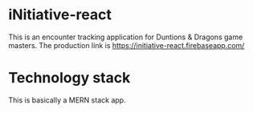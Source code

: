 # iNitiative-react

This is an encounter tracking application for Duntions & Dragons game masters.
The production link is https://initiative-react.firebaseapp.com/

# Technology stack
This is basically a MERN stack app.

#
